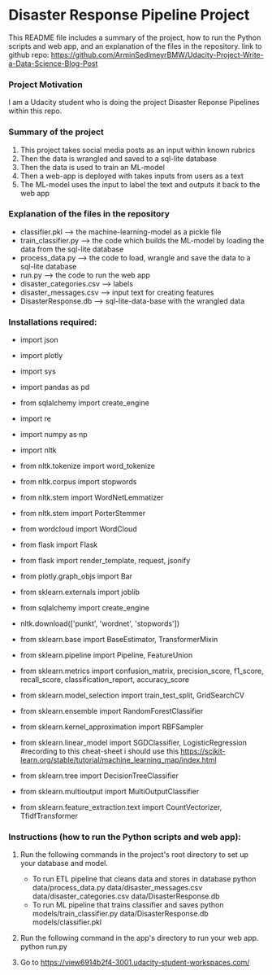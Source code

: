 # Disaster Response Pipeline Project
This README file includes a summary of the project, how to run the Python scripts and web app, and an explanation of the files in the repository.
link to github repo: https://github.com/ArminSedlmeyrBMW/Udacity-Project-Write-a-Data-Science-Blog-Post

### Project Motivation
I am a Udacity student who is doing the project Disaster Reponse Pipelines within this repo.

### Summary of the project
1. This project takes social media posts as an input within known rubrics
2. Then the data is wrangled and saved to a sql-lite database
3. Then the data is used to train an ML-model
4. Then a web-app is deployed with takes inputs from users as a text
5. The ML-model uses the input to label the text and outputs it back to the web app

### Explanation of the files in the repository
- classifier.pkl --> the machine-learning-model as a pickle file
- train_classifier.py --> the code which builds the ML-model by loading the data from the sql-lite database
- process_data.py --> the code to load, wrangle and save the data to a sql-lite database
- run.py --> the code to run the web app
- disaster_categories.csv --> labels
- disaster_messages.csv --> input text for creating features
- DisasterResponse.db --> sql-lite-data-base with the wrangled data

### Installations required:
- import json
- import plotly
- import sys
- import pandas as pd
- from sqlalchemy import create_engine
- import re
- import numpy as np
- import nltk

- from nltk.tokenize import word_tokenize
- from nltk.corpus import stopwords
- from nltk.stem import WordNetLemmatizer
- from nltk.stem import PorterStemmer
- from wordcloud import WordCloud

- from flask import Flask
- from flask import render_template, request, jsonify
- from plotly.graph_objs import Bar
- from sklearn.externals import joblib
- from sqlalchemy import create_engine

- nltk.download(['punkt', 'wordnet', 'stopwords'])

- from sklearn.base import BaseEstimator, TransformerMixin
- from sklearn.pipeline import Pipeline, FeatureUnion
- from sklearn.metrics import confusion_matrix, precision_score, f1_score, recall_score, classification_report, accuracy_score
- from sklearn.model_selection import train_test_split, GridSearchCV
- from sklearn.ensemble import RandomForestClassifier
- from sklearn.kernel_approximation import RBFSampler
- from sklearn.linear_model import SGDClassifier, LogisticRegression #recording to this cheat-sheet i should use this https://scikit-learn.org/stable/tutorial/machine_learning_map/index.html
- from sklearn.tree import DecisionTreeClassifier 
- from sklearn.multioutput import MultiOutputClassifier
- from sklearn.feature_extraction.text import CountVectorizer, TfidfTransformer


### Instructions (how to run the Python scripts and web app):
1. Run the following commands in the project's root directory to set up your database and model.

    - To run ETL pipeline that cleans data and stores in database
        python data/process_data.py data/disaster_messages.csv data/disaster_categories.csv data/DisasterResponse.db
    - To run ML pipeline that trains classifier and saves
        python models/train_classifier.py data/DisasterResponse.db models/classifier.pkl

2. Run the following command in the app's directory to run your web app.
    python run.py

3. Go to https://view6914b2f4-3001.udacity-student-workspaces.com/
